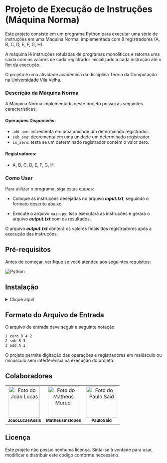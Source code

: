# Projeto de Execução de Instruções (Máquina Norma)

Este projeto consiste em um programa Python para executar uma série de instruções em uma Máquina Norma, implementada com 8 registradores (A, B, C, D, E, F, G, H).

A máquina lê instruções rotuladas de programas monolíticos e retorna uma saída com os valores de cada registrador inicializado a cada instrução até o fim da execução.

O projeto é uma atividade acadêmica da disciplina Teoria da Computação na Universidade Vila Velha.

### Descrição da Máquina Norma

A Máquina Norma implementada neste projeto possui as seguintes características:

#### Operações Disponíveis:

* `add_one`: incrementa em uma unidade um determinado registrador.
* `sub_one`: decrementa em uma unidade um determinado registrador.
* `is_zero`: testa se um determinado registrador contém o valor zero.
  
#### Registradores:

* A, B, C, D, E, F, G, H.

### Como Usar

Para utilizar o programa, siga estas etapas:

* Coloque as instruções desejadas no arquivo ***input.txt***, seguindo o formato descrito abaixo.

* Execute o arquivo `main.py`. Isso executará as instruções e gerará o arquivo ***output.txt*** com os resultados.

O arquivo ***output.txt*** conterá os valores finais dos registradores após a execução das instruções.

## Pré-requisitos

Antes de começar, verifique se você atendeu aos seguintes requisitos:

![Python](https://img.shields.io/badge/Python-3776AB?style=for-the-badge&logo=python&logoColor=white)

## Instalação
<details>
<summary>Clique aqui!</summary>
<p>

### Pré-requisitos para instalação!

![Git](https://img.shields.io/badge/Git-E34F26?style=for-the-badge&logo=git&logoColor=white)
![Python](https://img.shields.io/badge/Python-3776AB?style=for-the-badge&logo=python&logoColor=white)
--------------------------------------------------------------------------------------------

Para começar, clone o repositório do projeto em seu ambiente local. Siga a etapa abaixo:

* Abra o terminal na pasta onde deseja clonar o repositório.

* Clone o repositório para o seu ambiente local usando o seguinte comando:

```git
git clone https://github.com/JoaoLucasAssis/Maquina_Norma.git
```

> :warning: obs: Certifique-se de ter o git instalado antes de executar o comando no terminal

* Navegue até o diretório do projeto e execute o seguinte comando para rodar o programa:

```python
python .\src\main.py
```

Se tudo estiver correto, o arquivo `output.txt` será criado.
</p>
</details>

## Formato do Arquivo de Entrada

O arquivo de entrada deve seguir a seguinte notação:

```txt
1 zero B 4 2
2 sub B 3
3 add A 1
```
O projeto permite digitação das operações e registradores em maiúsculo ou minúsculo sem interferência na execução do projeto.

## Colaboradores

<table>
  <tr>
    <!-- João Lucas -->
    <td align="center">
      <a href="https://github.com/JoaoLucasAssis">
        <img src="https://encrypted-tbn0.gstatic.com/images?q=tbn:ANd9GcQwxCRWlkfeigdbif83ap111RPNlGARl02wOF5OvW9zUA&s" width="100px;" height="100px;" alt="Foto do João Lucas"/><br>
        <sub>
          <b>JoaoLucasAssis</b>
        </sub>
      </a>
    </td>
    </td>
    <!-- Matheus Muruci -->
    <td align="center">
      <a href="https://github.com/Matheusmslopes">
        <img src="https://avatars.githubusercontent.com/u/100313664?v=4" width="100px;" height="100px;" alt="Foto do Matheus Muruci"/><br>
        <sub>
          <b>Matheusmslopes</b>
        </sub>
      </a>
    </td>
    </td>
    <!-- Paulo Said -->
    <td align="center">
      <a href="https://github.com/PauloSaid">
        <img src="https://avatars.githubusercontent.com/u/103071726?v=4" width="100px;" height="100px;" alt="Foto do Paulo Said"/><br>
        <sub>
          <b>PauloSaid</b>
        </sub>
      </a>
    </td>
    </td>
  </tr>
</table>

## Licença

Este projeto não possui nenhuma licença. Sinta-se à vontade para usar, modificar e distribuir este código conforme necessário.

